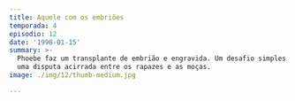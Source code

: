 ```yaml
---
title: Aquele com os embriões
temporada: 4
episodio: 12
date: '1998-01-15'
summary: >-
  Phoebe faz um transplante de embrião e engravida. Um desafio simples se torna
  uma disputa acirrada entre os rapazes e as moças.
image: ./img/12/thumb-medium.jpg

---
```

